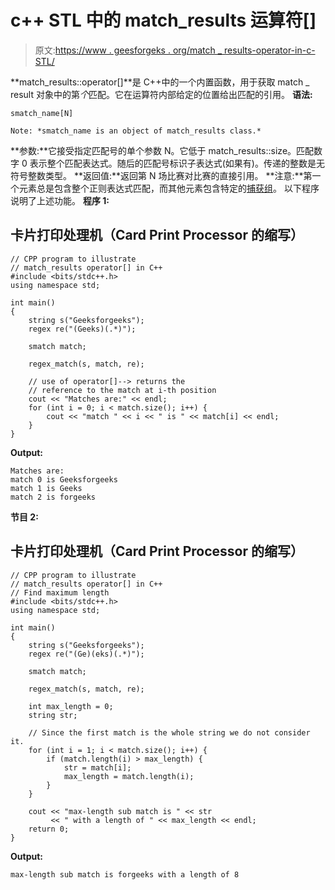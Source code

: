 # c++ STL 中的 match_results 运算符[]

> 原文:[https://www . geesforgeks . org/match _ results-operator-in-c-STL/](https://www.geeksforgeeks.org/match_results-operator-in-c-stl/)

**match_results::operator[]**是 C++中的一个内置函数，用于获取 match _ result 对象中的第*个*匹配。它在运算符内部给定的位置给出匹配的引用。
**语法:**

```
smatch_name[N]

Note: *smatch_name is an object of match_results class.*
```

**参数:**它接受指定匹配号的单个参数 N。它低于 match_results::size。匹配数字 0 表示整个匹配表达式。随后的匹配号标识子表达式(如果有)。传递的整数是无符号整数类型。
**返回值:**返回第 N 场比赛对比赛的直接引用。
**注意:**第一个元素总是包含整个正则表达式匹配，而其他元素包含特定的[捕获组](https://www.geeksforgeeks.org/smatch-regex-regular-expressions-in-c/)。
以下程序说明了上述功能。
**程序 1:**

## 卡片打印处理机（Card Print Processor 的缩写）

```
// CPP program to illustrate
// match_results operator[] in C++
#include <bits/stdc++.h>
using namespace std;

int main()
{
    string s("Geeksforgeeks");
    regex re("(Geeks)(.*)");

    smatch match;

    regex_match(s, match, re);

    // use of operator[]--> returns the
    // reference to the match at i-th position
    cout << "Matches are:" << endl;
    for (int i = 0; i < match.size(); i++) {
        cout << "match " << i << " is " << match[i] << endl;
    }
}
```

**Output:** 

```
Matches are:
match 0 is Geeksforgeeks
match 1 is Geeks
match 2 is forgeeks
```

**节目 2:**

## 卡片打印处理机（Card Print Processor 的缩写）

```
// CPP program to illustrate
// match_results operator[] in C++
// Find maximum length
#include <bits/stdc++.h>
using namespace std;

int main()
{
    string s("Geeksforgeeks");
    regex re("(Ge)(eks)(.*)");

    smatch match;

    regex_match(s, match, re);

    int max_length = 0;
    string str;

    // Since the first match is the whole string we do not consider it.
    for (int i = 1; i < match.size(); i++) {
        if (match.length(i) > max_length) {
            str = match[i];
            max_length = match.length(i);
        }
    }

    cout << "max-length sub match is " << str
         << " with a length of " << max_length << endl;
    return 0;
}
```

**Output:** 

```
max-length sub match is forgeeks with a length of 8
```